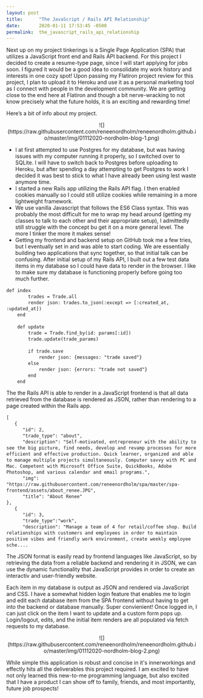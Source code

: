 ```yaml
---
layout: post
title:      "The JavaScript / Rails API Relationship"
date:       2020-01-11 17:53:45 -0500
permalink:  the_javascript_rails_api_relationship
---
```



Next up on my project tinkerings is a Single Page Application (SPA) that utilizes a JavaScript front end and Rails API backend. For this project I decided to create a resume-type page, since I will start applying for jobs soon. I figured it would be a good idea to consolidate my work history and interests in one cozy spot! Upon passing my Flatiron project review for this project, I plan to upload it to Heroku and use it as a personal marketing tool as I connect with people in the development community. We are getting close to the end here at Flatiron and though a bit nerve-wracking to not know precisely what the future holds, it is an exciting and rewarding time!

Here’s a bit of info about my project.

<center>![](https://raw.githubusercontent.com/reneenordholm/reneenordholm.github.io/master/img/01112020-nordholm-blog-1.png)</center>

* I at first attempted to use Postgres for my database, but was having issues with my computer running it properly, so I switched over to SQLite. I will have to switch back to Postgres before uploading to Heroku, but after spending a day attempting to get Postgres to work I decided it was best to stick to what I have already been using lest waste anymore time.
* I started a new Rails app utilizing the Rails API flag. I then enabled cookies manually so I could still utilize cookies while remaining in a more lightweight framework.
* We use vanilla Javascript that follows the ES6 Class syntax. This was probably the most difficult for me to wrap my head around (getting my classes to talk to each other and their appropriate setup), I admittedly still struggle with the concept bu get it on a more general level. The more I tinker the more it makes sense!
* Getting my frontend and backend setup on GitHub took me a few tries, but I eventually set in and was able to start coding. We are essentially building two applications that sync together, so that initial talk can be confusing. After initial setup of my Rails API, I built out a few test data items in my database so I could have data to render in the browser. I like to make sure my database is functioning properly before going too much further.

```
def index
        trades = Trade.all
        render json: trades.to_json(:except => [:created_at, :updated_at])
    end

    def update
        trade = Trade.find_by(id: params[:id])
        trade.update(trade_params)

        if trade.save
            render json: {messages: "trade saved"}
        else
            render json: {errors: "trade not saved"}
        end
    end
```

The the Rails API is able to render in a JavaScript frontend is that all data retrieved from the database is rendered as JSON, rather than rendering to a page created within the Rails app.

```
[
   {
      "id": 2,
      "trade_type": "about",
      "description": "Self-motivated, entrepreneur with the ability to see the big picture, find needs, develop and revamp processes for more efficient and effective production. Quick learner, organized and able to manage multiple projects simultaneously. Computer savvy with PC and Mac. Competent with Microsoft Office Suite, QuickBooks, Adobe Photoshop, and various calendar and email programs.",
      "img": "https://raw.githubusercontent.com/reneenordholm/spa/master/spa-frontend/assets/about_renee.JPG",
      "title": "About Renee"
},
   {
      "id": 3, 
      "trade_type":"work",
      "description": "Manage a team of 4 for retail/coffee shop. Build relationships with customers and employees in order to maintain positive vibes and friendly work environment, create weekly employee sche....
```

The JSON format is easily read by frontend languages like JavaScript, so by retrieving the data from a reliable backend and rendering it in JSON, we can use the dynamic functionality that JavaScript provides in order to create an interactiv and user-friendly website.

Each item in my database is output as JSON and rendered via JavaScript and CSS.   I have a somewhat hidden login feature that enables me to login and edit each database item from the SPA frontend without having to get into the backend or database manually.  Super convienient!  Once logged in, I can just click on the item I want to update and a custom form pops up.  Login/logout, edits, and the initial item renders are all populated via fetch requests to my database.

<center>![](https://raw.githubusercontent.com/reneenordholm/reneenordholm.github.io/master/img/01112020-nordholm-blog-2.png)</center>

While simple this application is robust and concise in it's innerworkings and effectly hits all the deliverables this project required.  I am excited to have not only learned this new-to-me programming language, but also excited that I have a product I can show off to family, friends, and most importantly, future job prospects!
